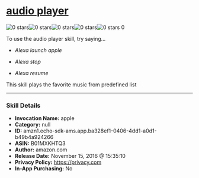 # [audio player](http://alexa.amazon.com/#skills/amzn1.echo-sdk-ams.app.ba328ef1-0406-4dd1-a0d1-b49b4a924266)
![0 stars](../../images/ic_star_border_black_18dp_1x.png)![0 stars](../../images/ic_star_border_black_18dp_1x.png)![0 stars](../../images/ic_star_border_black_18dp_1x.png)![0 stars](../../images/ic_star_border_black_18dp_1x.png)![0 stars](../../images/ic_star_border_black_18dp_1x.png) 0

To use the audio player skill, try saying...

* *Alexa launch apple*

* *Alexa stop*

* *Alexa resume*

This skill plays the favorite music from predefined list

***

### Skill Details

* **Invocation Name:** apple
* **Category:** null
* **ID:** amzn1.echo-sdk-ams.app.ba328ef1-0406-4dd1-a0d1-b49b4a924266
* **ASIN:** B01MXKHTQ3
* **Author:** amazon.com
* **Release Date:** November 15, 2016 @ 15:35:10
* **Privacy Policy:** https://privacy.com
* **In-App Purchasing:** No
